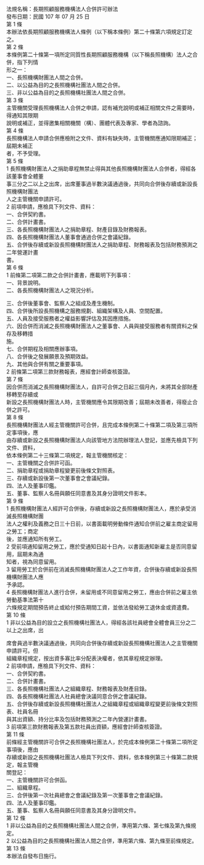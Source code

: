 法規名稱：長期照顧服務機構法人合併許可辦法  
發布日期：民國 107 年 07 月 25 日  
第 1 條  
本辦法依長期照顧服務機構法人條例（以下稱本條例）第二十條第六項規定訂定之。  
第 2 條  
本條例第二十條第一項所定同質性長期照顧服務機構（以下稱長照機構）法人之合併，指下列情  
形之一：  
一、長照機構財團法人間之合併。  
二、以公益為目的之長照機構社團法人間之合併。  
三、非以公益為目的之長照機構社團法人間之合併。  
第 3 條  
主管機關受理長照機構法人合併之申請，認有補充說明或補正相關文件之需要時，得通知其限期  
說明或補正，並得邀集相關機關（構）、團體代表及專家、學者為諮詢。  
第 4 條  
長照機構法人申請合併應檢附之文件、資料有缺失時，主管機關應通知限期補正；屆期未補正  
者，不予受理。  
第 5 條  
1 長照機構財團法人之捐助章程無禁止得與其他長照機構財團法人合併者，得經各該董事會全體董  
事三分之二以上之出席，出席董事過半數決議通過後，共同向合併後存續或新設長照機構財團法  
人之主管機關申請許可。  
2 前項申請，應檢具下列文件、資料：  
一、合併契約書。  
二、合併計畫書。  
三、各長照機構財團法人之捐助章程、財產目錄及財務報表。  
四、各長照機構財團法人董事會通過合併之會議紀錄。  
五、合併後存續或新設長照機構財團法人之捐助章程、財務報表及包括財務預測之二年營運計畫  
書。  
第 6 條  
1 前條第二項第二款之合併計畫書，應載明下列事項：  
一、背景說明。  
二、各長照機構財團法人之現況分析。  


三、合併後董事會、監察人之組成及產生機制。  
四、合併後所設長照機構之服務規劃、組織架構及人員、空間配置。  
五、人員及接受服務者之權益影響評估及其因應措施。  
六、因合併而消滅之長照機構財團法人之董事會、人員與接受服務者有關資料之保存及移轉措  
施。  
七、合併期程及相關應辦事項。  
八、合併後之發展願景及預期效益。  
九、其他與合併有關之重要事項。  
2 前條第二項第三款財務報表，應經會計師查核簽證。  
第 7 條  
因合併而消滅之長照機構財團法人，自許可合併之日起三個月內，未將其全部財產移轉至存續或  
新設之長照機構財團法人時，主管機關應令其限期改善；屆期未改善者，得廢止合併之許可。  
第 8 條  
長照機構財團法人經主管機關許可合併，且完成本條例第二十條第二項及第三項所定事項後，應  
由存續或新設之長照機構財團法人向該管地方法院辦理法人登記，並應先檢具下列文件、資料，  
依本條例第二十三條第二項規定，報主管機關核定：  
一、主管機關之合併許可函。  
二、捐助章程或捐助章程變更前後條文對照表。  
三、存續或新設後第一次董事會之會議紀錄。  
四、法人及董事印鑑。  
五、董事、監察人名冊與願任同意書及其身分證明文件影本。  
第 9 條  
1 長照機構財團法人經許可合併後，存續或新設之長照機構財團法人，應於承受消滅長照機構財團  
法人之權利及義務之日三十日前，以書面載明勞動條件通知合併前之雇主商定留用之勞工；商定  
後，並應通知所有勞工。  
2 受前項通知留用之勞工，應於受通知日起十日內，以書面通知新雇主是否同意留用，屆期未為通  
知者，視為同意留用。  
3 留用勞工於合併前在消滅長照機構財團法人之工作年資，合併後存續或新設長照機構財團法人應  
予承認。  
4 長照機構財團法人進行合併，未留用或不同意留用之勞工，應由合併前之雇主依勞動基準法第十  
六條規定期間預告終止或給付預告期間工資，並依法發給勞工退休金或資遣費。  
第 10 條  
1 非以公益為目的設立之長照機構社團法人，得經各該社員總會全體會員三分之二以上之出席，出  


席會員過半數決議通過後，共同向合併後存續或新設長照機構社團法人之主管機關申請許可。但  
組織章程規定，按出資多寡比率分配表決權者，依其章程規定辦理。  
2 前項申請，應檢具下列文件、資料：  
一、合併契約書。  
二、合併計畫書。  
三、各長照機構社團法人之組織章程、財務報表及財產目錄。  
四、各長照機構社團法人社員總會決議同意合併之會議紀錄。  
五、合併後存續或新設長照機構社團法人之組織章程或組織章程變更前後條文對照表、社員名冊  
與其出資額、持分比率及包括財務預測之二年內營運計畫書。  
3 前項第三款財務報表及第五款社員出資額，應經會計師查核簽證。  
第 11 條  
前條經主管機關許可合併之長照機構社團法人，於完成本條例第二十條第二項所定事項後，應由  
存續或新設之長照機構社團法人檢具下列文件、資料，依本條例第三十條第二款規定，報主管機  
關登記：  
一、主管機關許可合併函。  
二、組織章程。  
三、合併後第一次社員總會之會議紀錄及第一次董事會之會議紀錄。  
四、法人及董事印鑑。  
五、董事、監察人名冊與願任同意書及其身分證明文件。  
第 12 條  
1 非以公益為目的之長照機構社團法人間之合併，準用第六條、第七條及第九條規定。  
2 以公益為目的之長照機構社團法人間之合併，準用第六條、第九條至前條規定。  
第 13 條  
本辦法自發布日施行。  


